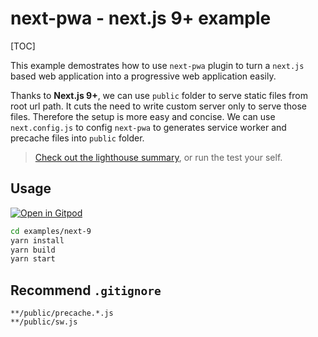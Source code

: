 

# next-pwa - next.js 9+ example

[TOC]

This example demostrates how to use `next-pwa` plugin to turn a `next.js` based web application into a progressive web application easily.

Thanks to **Next.js 9+**, we can use `public` folder to serve static files from root url path. It cuts the need to write custom server only to serve those files. Therefore the setup is more easy and concise. We can use `next.config.js` to config `next-pwa` to generates service worker and precache files into `public` folder.

> [Check out the lighthouse summary](https://github.com/shadowwalker/next-pwa/blob/master/examples/next-9/lighthouse.pdf), or run the test your self.

## Usage

[![Open in Gitpod](https://gitpod.io/button/open-in-gitpod.svg)](https://gitpod.io/#https://github.com/shadowwalker/next-pwa/)

``` bash
cd examples/next-9
yarn install
yarn build
yarn start
```

## Recommend `.gitignore`

```
**/public/precache.*.js
**/public/sw.js
```



